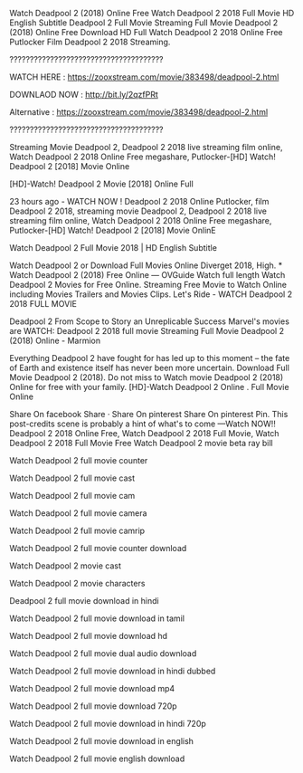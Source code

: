 Watch Deadpool 2 (2018) Online Free Watch Deadpool 2 2018 Full Movie HD English Subtitle Deadpool 2 Full Movie Streaming Full Movie Deadpool 2 (2018) Online Free Download HD Full Watch Deadpool 2 2018 Online Free Putlocker Film Deadpool 2 2018 Streaming.

??????????????????????????????????????

WATCH HERE : https://zooxstream.com/movie/383498/deadpool-2.html

DOWNLAOD NOW : http://bit.ly/2qzfPRt

Alternative : https://zooxstream.com/movie/383498/deadpool-2.html

??????????????????????????????????????

Streaming Movie Deadpool 2, Deadpool 2 2018 live streaming film online, Watch Deadpool 2 2018 Online Free megashare, Putlocker-[HD] Watch! Deadpool 2 [2018] Movie Online

[HD]-Watch! Deadpool 2 Movie [2018] Online Full

23 hours ago - WATCH NOW ! Deadpool 2 2018 Online Putlocker, film Deadpool 2 2018, streaming movie Deadpool 2, Deadpool 2 2018 live streaming film online, Watch Deadpool 2 2018 Online Free megashare, Putlocker-[HD] Watch! Deadpool 2 [2018] Movie OnlinE

Watch Deadpool 2 Full Movie 2018 | HD English Subtitle

Watch Deadpool 2 or Download Full Movies Online Diverget 2018, High. * Watch Deadpool 2 (2018) Free Online — OVGuide Watch full length Watch Deadpool 2 Movies for Free Online. Streaming Free Movie to Watch Online including Movies Trailers and Movies Clips. Let's Ride - WATCH Deadpool 2 2018 FULL MOVIE

Deadpool 2 From Scope to Story an Unreplicable Success Marvel's movies are WATCH: Deadpool 2 2018 full movie Streaming Full Movie Deadpool 2 (2018) Online - Marmion

Everything Deadpool 2 have fought for has led up to this moment – the fate of Earth and existence itself has never been more uncertain. Download Full Movie Deadpool 2 (2018). Do not miss to Watch movie Deadpool 2 (2018) Online for free with your family. [HD]-Watch Deadpool 2 Online . Full Movie Online

Share On facebook Share · Share On pinterest Share On pinterest Pin. This post-credits scene is probably a hint of what's to come —Watch NOW!! Deadpool 2 2018 Online Free, Watch Deadpool 2 2018 Full Movie, Watch Deadpool 2 2018 Full Movie Free Watch Deadpool 2 movie beta ray bill

Watch Deadpool 2 full movie counter

Watch Deadpool 2 full movie cast

Watch Deadpool 2 full movie cam

Watch Deadpool 2 full movie camera

Watch Deadpool 2 full movie camrip

Watch Deadpool 2 full movie counter download

Watch Deadpool 2 movie cast

Watch Deadpool 2 movie characters

Deadpool 2 full movie download in hindi

Watch Deadpool 2 full movie download in tamil

Watch Deadpool 2 full movie download hd

Watch Deadpool 2 full movie dual audio download

Watch Deadpool 2 full movie download in hindi dubbed

Watch Deadpool 2 full movie download mp4

Watch Deadpool 2 full movie download 720p

Watch Deadpool 2 full movie download in hindi 720p

Watch Deadpool 2 full movie download in english

Watch Deadpool 2 full movie english download
